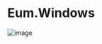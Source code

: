 # Eum.Windows

![image](https://user-images.githubusercontent.com/13438702/205497184-ed9ece87-72f6-469c-9955-1c3d9492660b.png)
